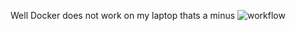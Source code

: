 Well Docker does not work on my laptop thats a minus
![workflow](https://github.com/<UserName>/<RepositoryName>/actions/workflows/main.yml/badge.svg)